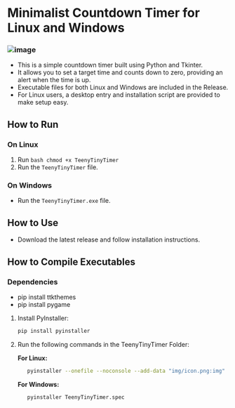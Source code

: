 # Minimalist Countdown Timer for Linux and Windows
### ![image](https://github.com/user-attachments/assets/2b7267e2-59ff-4625-b155-37d189d02d8a)
- This is a simple countdown timer built using Python and Tkinter. 
- It allows you to set a target time and counts down to zero, providing an alert when the time is up.
- Executable files for both Linux and Windows are included in the Release.
- For Linux users, a desktop entry and installation script are provided to make setup easy.
## How to Run

### On Linux
1. Run ```bash chmod +x TeenyTinyTimer ```
2. Run the `TeenyTinyTimer` file.

### On Windows
-   Run the `TeenyTinyTimer.exe` file.

## How to Use
-   Download the latest release and follow installation instructions.

## How to Compile Executables
### Dependencies
-   pip install ttkthemes
-   pip install pygame

1. Install PyInstaller:
   ```bash
   pip install pyinstaller
   ```

2. Run the following commands in the TeenyTinyTimer Folder:

   **For Linux:**
   ```bash
      pyinstaller --onefile --noconsole --add-data "img/icon.png:img" --add-data "sounds/end.wav:sounds" TeenyTinyTimer.py
   ```

   **For Windows:**
   ```bash
      pyinstaller TeenyTinyTimer.spec
   ```
